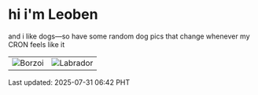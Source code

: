 # hi i'm Leoben

and i like dogs—so have some random dog pics that change whenever my CRON feels like it

|  |  |
|--------|----------|
| ![Borzoi](https://random-dog-vercel.vercel.app/api/random-borzoi?v=1753915361) | ![Labrador](https://random-dog-vercel.vercel.app/api/random-labrador?v=1753915361) |

Last updated: 2025-07-31 06:42 PHT
